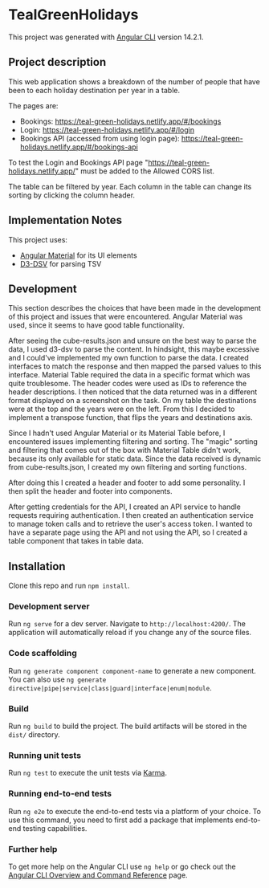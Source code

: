 # TealGreenHolidays

This project was generated with [Angular CLI](https://github.com/angular/angular-cli) version 14.2.1.

## Project description

This web application shows  a breakdown of the number of people that have been to each holiday destination per year in a table.

The pages are:
- Bookings: https://teal-green-holidays.netlify.app/#/bookings
- Login: https://teal-green-holidays.netlify.app/#/login
- Bookings API (accessed from using login page): https://teal-green-holidays.netlify.app/#/bookings-api

To test the Login and Bookings API page "https://teal-green-holidays.netlify.app/" must be added to the Allowed CORS list.

The table can be filtered by year.
Each column in the table can change its sorting by clicking the column header.

## Implementation Notes

This project uses:
- [Angular Material](https://material.angular.io/) for its UI elements
- [D3-DSV](https://github.com/d3/d3-dsv) for parsing TSV

## Development

This section describes the choices that have been made in the development of this project and issues that were encountered.
Angular Material was used, since it seems to have good table functionality.

After seeing the cube-results.json and unsure on the best way to parse the data, I used d3-dsv to parse the content.
In hindsight, this maybe excessive and I could've implemented my own function to parse the data.
I created interfaces to match the response and then mapped the parsed values to this interface.
Material Table required the data in a specific format which was quite troublesome.
The header codes were used as IDs to reference the header descriptions.
I then noticed that the data returned was in a different format displayed on a screenshot on the task.
On my table the destinations were at the top and the years were on the left.
From this I decided to implement a transpose function, that flips the years and destinations axis.

Since I hadn't used Angular Material or its Material Table before, I encountered issues implementing filtering and sorting.
The "magic" sorting and filtering that comes out of the box with Material Table didn't work, because its only available for static data.
Since the data received is dynamic from cube-results.json, I created my own filtering and sorting functions.

After doing this I created a header and footer to add some personality.
I then split the header and footer into components.

After getting credentials for the API, I created an API service to handle requests requiring authentication.
I then created an authentication service to manage token calls and to retrieve the user's access token.
I wanted to have a separate page using the API and not using the API, so I created a table component that takes in table data.

## Installation

Clone this repo and run  `npm install`.

### Development server

Run `ng serve` for a dev server. Navigate to `http://localhost:4200/`. The application will automatically reload if you change any of the source files.

### Code scaffolding

Run `ng generate component component-name` to generate a new component. You can also use `ng generate directive|pipe|service|class|guard|interface|enum|module`.

### Build

Run `ng build` to build the project. The build artifacts will be stored in the `dist/` directory.

### Running unit tests

Run `ng test` to execute the unit tests via [Karma](https://karma-runner.github.io).

### Running end-to-end tests

Run `ng e2e` to execute the end-to-end tests via a platform of your choice. To use this command, you need to first add a package that implements end-to-end testing capabilities.

### Further help

To get more help on the Angular CLI use `ng help` or go check out the [Angular CLI Overview and Command Reference](https://angular.io/cli) page.
